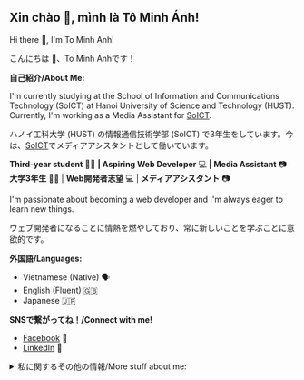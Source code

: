 ## Xin chào 👋, mình là Tô Minh Ánh! 

Hi there 👋, I'm To Minh Anh!

こんにちは 👋、To Minh Anhです！

**自己紹介/About Me:**

I'm currently studying at the School of Information and Communications Technology (SoICT) at Hanoi University of Science and Technology (HUST). Currently, I'm working as a Media Assistant for [SoICT](soict.hust.edu.vn).

ハノイ工科大学 (HUST) の情報通信技術学部 (SoICT) で3年生をしています。今は、[SoICT](soict.hust.edu.vn)でメディアアシスタントとして働いています。

**Third-year student** 👨‍🎓 **| Aspiring Web Developer** 💻 **| Media Assistant** 📷
**大学3年生** 👨‍🎓 | **Web開発者志望** 💻 | **メディアアシスタント** 📷

I'm passionate about becoming a web developer and I'm always eager to learn new things.

ウェブ開発者になることに情熱を燃やしており、常に新しいことを学ぶことに意欲的です。


**外国語/Languages:**

* Vietnamese (Native) 🗣️
* English (Fluent) 🇬🇧
* Japanese 🇯🇵

**SNSで繋がってね！/Connect with me!** 
*  [Facebook](https://www.facebook.com/ahiru.minhhanhs/) 🔗
*  [LinkedIn](https://www.linkedin.com/in/%C3%A1nh-minh-712545282/) 🔗

<details>
<summary>
  私に関するその他の情報/More stuff about me:
</summary>

## Skills

プログラミング言語/Programming languages:
![Scratch](https://img.shields.io/badge/scratch-3178C6?logo=scratch&logoColor=white&style=for-the-badge)
![C](https://img.shields.io/badge/C-A8B9CC?logo=c&logoColor=white&style=for-the-badge)
![C++](https://img.shields.io/badge/C++-00599C?logo=cplusplus&logoColor=white&style=for-the-badge)
![Java](https://img.shields.io/badge/Java-F8981D?logo=java&logoColor=white&style=for-the-badge)
![Python](https://img.shields.io/badge/Python-3776AB?logo=python&logoColor=white&style=for-the-badge)

モバイル/Mobile:
![Android](https://img.shields.io/badge/Android-3DDC84?logo=android&logoColor=white&style=for-the-badge)
![Kotlin](https://img.shields.io/badge/Kotlin-7F52FF?logo=kotlin&logoColor=white&style=for-the-badge)

ウェブ/Web:
![JavaScript](https://img.shields.io/badge/JavaScript-F7DF1E?logo=javascript&logoColor=black&style=for-the-badge)
![Next.js](https://img.shields.io/badge/Next.js-000000?logo=next.js&logoColor=white&style=for-the-badge)
![React](https://img.shields.io/badge/React-61DAFB?logo=react&logoColor=black&style=for-the-badge)
![TypeScript](https://img.shields.io/badge/TypeScript-3178C6?logo=typescript&logoColor=white&style=for-the-badge)
![PostgreSQL](https://img.shields.io/badge/postgresql-3178C6?logo=postgresql&logoColor=white&style=for-the-badge)

ソフトウェア/Software:
![Android Studio](https://img.shields.io/badge/Android%20Studio-3DDC84?logo=androidstudio&logoColor=white&style=for-the-badge)
![Linux](https://img.shields.io/badge/Linux-FCC624?logo=Linux&logoColor=black&style=for-the-badge)
![VS Code](https://img.shields.io/badge/VSCode-007ACC?logo=visualstudiocode&logoColor=white&style=for-the-badge)

## IT資格/Certificate
Google Data Analytics

Google IT Support

